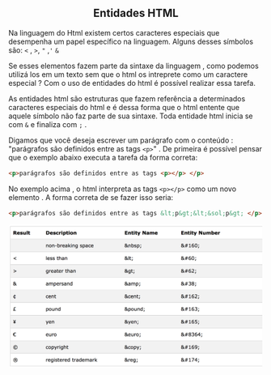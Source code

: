 <div align="center"><h2>Entidades HTML</h2></div>



Na linguagem do Html existem certos caracteres especiais que desempenha um papel específico na linguagem. Alguns desses símbolos são: `<` , `>`, `"`  ,`'` `&`  



Se esses elementos fazem parte da sintaxe da linguagem , como podemos utilizá los em um texto sem que o html os intreprete como um caractere especial ? Com o uso de entidades do html é possível realizar essa tarefa.



As entidades html são estruturas que fazem referência  a determinados caracteres especiais do html e é dessa forma que o html entente que aquele símbolo não faz parte de sua sintaxe. Toda entidade html inicia se com `&` e finaliza com `;` .



Digamos que você deseja escrever um parágrafo com o conteúdo : "parágrafos são definidos entre as tags `<p>`" . De primeira é possível pensar que o exemplo abaixo executa a tarefa da forma correta:



```html
<p>parágrafos são definidos entre as tags <p></p> </p>
```



No exemplo acima , o html interpreta as tags `<p></p>` como um novo elemento . A forma correta de se fazer isso seria:



```html
<p>parágrafos são definidos entre as tags &lt;p&gt;&lt;&sol;p&gt; </p>
```





<div align="center"><img src="./images/entidades-html.jpg" width="500px"></div>

